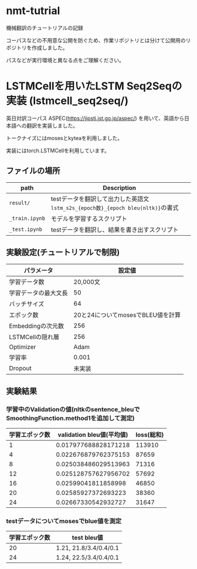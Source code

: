# nmt-tutrial
機械翻訳のチュートリアルの記録

コーパスなどの不用意な公開を防ぐため、作業リポジトリとは分けて公開用のリポジトリを作成しました。

パスなどが実行環境と異なる点をご理解ください。

# LSTMCellを用いたLSTM Seq2Seqの実装 (lstmcell_seq2seq/)
英日対訳コーパス ASPEC(https://jipsti.jst.go.jp/aspec/) を用いて、英語から日本語への翻訳を実装しました。

トークナイズにはmosesとkyteaを利用しました。

実装にはtorch.LSTMCellを利用しています。
## ファイルの場所

| path | Description |
| --- | --- |
| `result/` | testデータを翻訳して出力した英語文 `lstm_s2s_{epoch数}_{epoch bleu(nltk)}`の書式|
| `_train.ipynb` | モデルを学習するスクリプト |
| `_test.ipynb` | testデータを翻訳し、結果を書き出すスクリプト |

## 実験設定(チュートリアルで制限)
| パラメータ | 設定値 |
| --- | --- |
| 学習データ数 | 20,000文 |
| 学習データの最大文長 | 50 |
| バッチサイズ | 64 |
| エポック数 | 20と24についてmosesでBLEU値を計算 |
| Embeddingの次元数 | 256 |
| LSTMCellの隠れ層 | 256 |
| Optimizer | Adam |
| 学習率 | 0.001 |
| Dropout | 未実装 |

## 実験結果
### 学習中のValidationの値(nltkのsentence_bleuでSmoothingFunction.method1を追加して測定)
| 学習エポック数 | validation bleu値(平均値) | loss(総和) |
| --- | --- | --- |
| 1 | 0.017977688828171218 | 113910 |
| 4 | 0.022676879762375153 | 87659 |
| 8 | 0.025038486029513963 | 71316 |
| 12 | 0.025128757627956702 | 57692 |
| 16 | 0.02599041811858998 |46850 |
| 20 | 0.02585927372693223 | 38360 |
| 24 | 0.02667330542932727 | 31647 |

### testデータについてmosesでblue値を測定

| 学習エポック数 | test bleu値 | 
| --- | --- |
| 20 | 1.21, 21.8/3.4/0.4/0.1 | 
| 24 | 1.24, 22.5/3.4/0.4/0.1 | 
